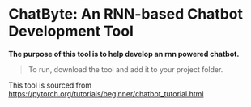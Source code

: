 # ChatByte: An RNN-based Chatbot Development Tool
**The purpose of this tool is to help develop an rnn powered chatbot.** 

> To run, download the tool and add it to your project folder.
> 
This tool is sourced from https://pytorch.org/tutorials/beginner/chatbot_tutorial.html
